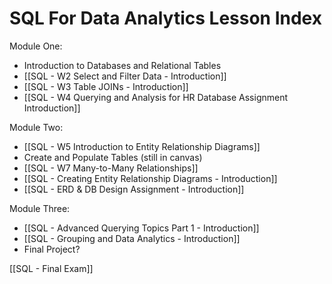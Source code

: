 # SQL For Data Analytics Lesson Index

Module One:
- Introduction to Databases and Relational Tables
- [[SQL - W2 Select and Filter Data - Introduction]]
- [[SQL - W3 Table JOINs - Introduction]]
- [[SQL - W4 Querying and Analysis for HR Database Assignment Introduction]]

Module Two:
- [[SQL - W5 Introduction to Entity Relationship Diagrams]]
- Create and Populate Tables (still in canvas)
- [[SQL - W7 Many-to-Many Relationships]]
- [[SQL - Creating Entity Relationship Diagrams - Introduction]]
- [[SQL - ERD & DB Design Assignment - Introduction]]

Module Three:
- [[SQL - Advanced Querying Topics Part 1 - Introduction]]
- [[SQL - Grouping and Data Analytics - Introduction]]
- Final Project?

[[SQL - Final Exam]]